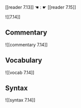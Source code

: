 [[reader 7.13]] ☚ : ☛ [[reader 7.15]]

![[7.14]]

## Commentary

![[commentary 7.14]]

## Vocabulary

![[vocab 7.14]]

## Syntax

![[syntax 7.14]]

